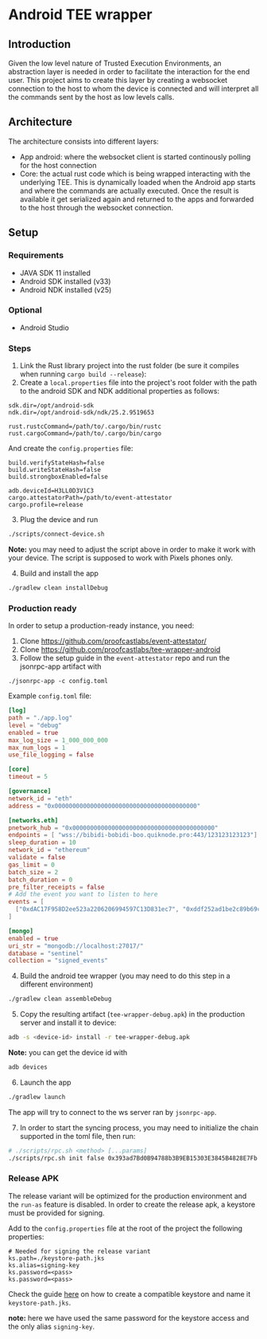 # Android TEE wrapper

## Introduction

Given the low level nature of Trusted Execution Environments, an abstraction layer is needed in
order to facilitate the interaction for the end user. This project aims to create this layer by
creating a websocket connection to the host to whom the device is connected and will interpret
all the commands sent by the host as low levels calls.


## Architecture

The architecture consists into different layers:

 - App android: where the websocket client is started continously polling for the host connection
 - Core: the actual rust code which is being wrapped interacting with the underlying TEE. This is dynamically
   loaded when the Android app starts and where the commands are actually executed. Once the result is available
   it get serialized again and returned to the apps and forwarded to the host through the websocket connection.

## Setup

### Requirements

 - JAVA SDK 11 installed
 - Android SDK installed (v33)
 - Android NDK installed (v25)

### Optional

 - Android Studio

### Steps

1. Link the Rust library project into the rust folder (be sure it compiles when running `cargo build --release`):
2. Create a `local.properties` file into the project's root folder with the path to the android SDK and NDK
additional properties as follows:

```env
sdk.dir=/opt/android-sdk
ndk.dir=/opt/android-sdk/ndk/25.2.9519653

rust.rustcCommand=/path/to/.cargo/bin/rustc
rust.cargoCommand=/path/to/.cargo/bin/cargo
```

And create the `config.properties` file:

```env
build.verifyStateHash=false
build.writeStateHash=false
build.strongboxEnabled=false

adb.deviceId=H3LL0D3V1C3
cargo.attestatorPath=/path/to/event-attestator
cargo.profile=release
```

3. Plug the device and run

```bash
./scripts/connect-device.sh
```

**Note:** you may need to adjust the script above in order to make it work with your device.
The script is supposed to work with Pixels phones only.

4. Build and install the app

```bash
./gradlew clean installDebug
```


### Production ready

In order to setup a production-ready instance, you need:

1. Clone https://github.com/proofcastlabs/event-attestator/
2. Clone https://github.com/proofcastlabs/tee-wrapper-android
3. Follow the setup guide in the `event-attestator` repo and run the jsonrpc-app
artifact with

```
./jsonrpc-app -c config.toml
```

Example `config.toml` file:

```toml
[log]
path = "./app.log"
level = "debug"
enabled = true
max_log_size = 1_000_000_000
max_num_logs = 1
use_file_logging = false

[core]
timeout = 5

[governance]
network_id = "eth"
address = "0x0000000000000000000000000000000000000000"

[networks.eth]
pnetwork_hub = "0x0000000000000000000000000000000000000000"
endpoints = [ "wss://bibidi-bobidi-boo.quiknode.pro:443/123123123123"]
sleep_duration = 10
network_id = "ethereum"
validate = false
gas_limit = 0
batch_size = 2
batch_duration = 0
pre_filter_receipts = false
# Add the event you want to listen to here
events = [
  ["0xdAC17F958D2ee523a2206206994597C13D831ec7", "0xddf252ad1be2c89b69c2b068fc378daa952ba7f163c4a11628f55a4df523b3ef"],
]

[mongo]
enabled = true
uri_str = "mongodb://localhost:27017/"
database = "sentinel"
collection = "signed_events"
```

4. Build the android tee wrapper (you may need to do this step in a different environment)

```bash
./gradlew clean assembleDebug
```

5. Copy the resulting artifact (`tee-wrapper-debug.apk`) in the production server and install it to
device:

```bash
adb -s <device-id> install -r tee-wrapper-debug.apk
```

**Note:** you can get the device id with

```bash
adb devices
```

6. Launch the app

```bash
./gradlew launch
```

The app will try to connect to the ws server ran by `jsonrpc-app`.

7. In order to start the syncing process, you may need to initialize the chain supported in the toml
file, then run:

```bash
# ./scripts/rpc.sh <method> [...params]
./scripts/rpc.sh init false 0x393ad7Bd0B94788b3B9EB15303E3845B4828E7Fb 50 10 eth
```

### Release APK

The release variant will be optimized for the production environment and the `run-as` feature
is disabled.
In order to create the release apk, a keystore must be provided for signing.

Add to the `config.properties` file at the root of the project
the following properties:

```properties
# Needed for signing the release variant
ks.path=./keystore-path.jks
ks.alias=signing-key
ks.password=<pass>
ks.password=<pass>
```

Check the guide [here](https://developer.android.com/studio/publish/app-signing) on how to create
a compatible keystore and name it `keystore-path.jks`.

**note:** here we have used the same password for the keystore access and the only alias
`signing-key`.
